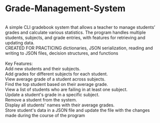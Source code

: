 # Grade-Management-System
</br>
A simple CLI gradebook system that allows a teacher to manage students’ grades and calculate various statistics. The program handles multiple students, subjects, and grade entries, with features for retrieving and updating data.</br>
CREATED FOR PRACTICING dictionaries, JSON serialization, reading and writing to JSON files, decision structures, and functions </br></br>
Key Features:</br>
Add new students and their subjects.</br>
Add grades for different subjects for each student.</br>
View average grade of a student across subjects.</br>
Find the top student based on their average grade.</br>
View a list of students who are failing in at least one subject.</br>
Update a student's grade in a specific subject.</br>
Remove a student from the system.</br>
Display all students' names with their average grades.</br>
Store student's data in a JSON file and update the file with the changes made during the course of the program

</br></br></br>

